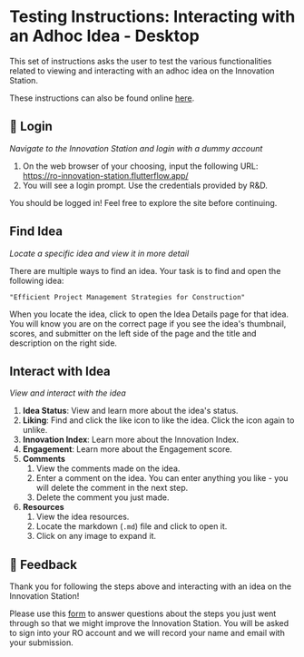 # Testing Instructions: Interacting with an Adhoc Idea - Desktop
This set of instructions asks the user to test the various functionalities related to viewing and interacting with an adhoc idea on the Innovation Station.

These instructions can also be found online [here]().

## 🔑 Login
_Navigate to the Innovation Station and login with a dummy account_
1. On the web browser of your choosing, input the following URL: https://ro-innovation-station.flutterflow.app/
2. You will see a login prompt. Use the credentials provided by R&D. 

You should be logged in! Feel free to explore the site before continuing.

## Find Idea
_Locate a specific idea and view it in more detail_

There are multiple ways to find an idea. Your task is to find and open the following idea:

```
"Efficient Project Management Strategies for Construction"
```

When you locate the idea, click to open the Idea Details page for that idea. You will know you are on the correct page if you see the idea's thumbnail, scores, and submitter on the left side of the page and the title and description on the right side. 

## Interact with Idea
_View and interact with the idea_
1. **Idea Status**: View and learn more about the idea's status.
2. **Liking**: Find and click the like icon to like the idea. Click the icon again to unlike. 
3. **Innovation Index**: Learn more about the Innovation Index.
4. **Engagement**: Learn more about the Engagement score.
5. **Comments**
    1. View the comments made on the idea.
    2. Enter a comment on the idea. You can enter anything you like - you will delete the comment in the next step.
    3. Delete the comment you just made.
6. **Resources**
    1. View the idea resources.
    2. Locate the markdown (`.md`) file and click to open it.
    3. Click on any image to expand it.

## 📝 Feedback
Thank you for following the steps above and interacting with an idea on the Innovation Station! 

Please use this [form](https://forms.office.com/r/srBY6z8SPV) to answer questions about the steps you just went through so that we might improve the Innovation Station. You will be asked to sign into your RO account and we will record your name and email with your submission. 
